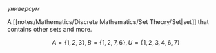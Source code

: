 *универсум*

A [[notes/Mathematics/Discrete Mathematics/Set Theory/Set|set]] that contains other sets and more.

$$A = \{1,2,3\}, B = \{1, 2, 7, 6\}, U = \{1,2,3,4,6,7\}$$
